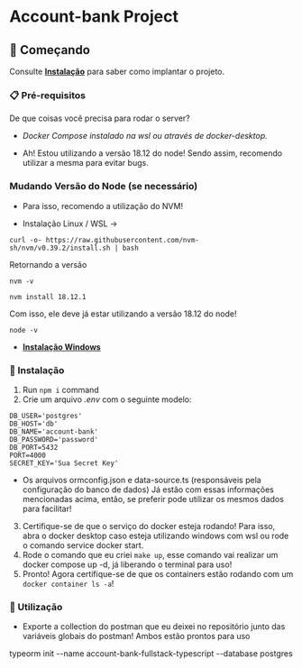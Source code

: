# Account-bank Project

## 🚀 Começando

Consulte **[Instalação](#-instala%C3%A7%C3%A3o)** para saber como implantar o projeto.

### 📋 Pré-requisitos

De que coisas você precisa para rodar o server?

- _Docker Compose instalado na wsl ou através de docker-desktop._

- Ah! Estou utilizando a versão 18.12 do node! Sendo assim, recomendo utilizar a mesma para evitar bugs.

### Mudando Versão do Node (se necessário)

- Para isso, recomendo a utilização do NVM!

- Instalação Linux / WSL ->

```
curl -o- https://raw.githubusercontent.com/nvm-sh/nvm/v0.39.2/install.sh | bash
```

Retornando a versão

```
nvm -v
```

```
nvm install 18.12.1
```

Com isso, ele deve já estar utilizando a versão 18.12 do node!

```
node -v
```

- **[Instalação Windows](https://github.com/coreybutler/nvm-windows)**

### 🔧 Instalação

1. Run `npm i` command
2. Crie um arquivo _.env_ com o seguinte modelo:

```
DB_USER='postgres'
DB_HOST='db'
DB_NAME='account-bank'
DB_PASSWORD='password'
DB_PORT=5432
PORT=4000
SECRET_KEY='Sua Secret Key'
```

- Os arquivos ormconfig.json e data-source.ts (responsáveis pela configuração do banco de dados)
  Já estão com essas informações mencionadas acima, então, se preferir pode utilizar os mesmos dados para facilitar!

3. Certifique-se de que o serviço do docker esteja rodando! Para isso, abra o docker desktop caso esteja utilizando windows com wsl ou rode o comando service docker start.
4. Rode o comando que eu criei `make up`, esse comando vai realizar um docker compose up -d, já liberando o terminal para uso!
5. Pronto! Agora certifique-se de que os containers estão rodando com um `docker container ls -a`!

### 🔧 Utilização

- Exporte a collection do postman que eu deixei no repositório junto das variáveis globais do postman! Ambos estão prontos para uso

typeorm init --name account-bank-fullstack-typescript --database postgres
